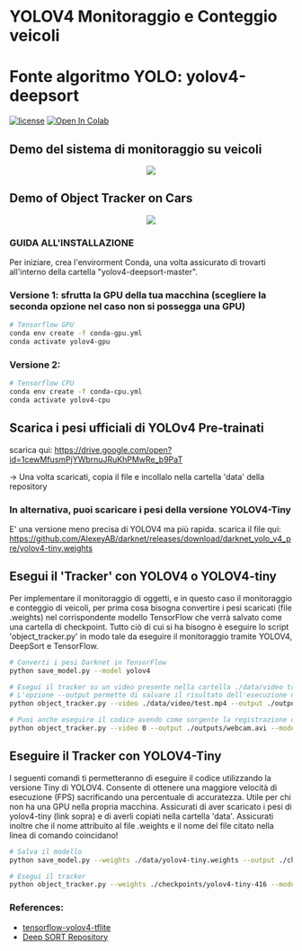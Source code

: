 # YOLOV4 Monitoraggio e Conteggio veicoli

# Fonte algoritmo YOLO: yolov4-deepsort
[![license](https://img.shields.io/github/license/mashape/apistatus.svg)](LICENSE)
[![Open In Colab](https://colab.research.google.com/assets/colab-badge.svg)](https://colab.research.google.com/drive/1zmeSTP3J5zu2d5fHgsQC06DyYEYJFXq1?usp=sharing)

## Demo del sistema di monitoraggio su veicoli
<p align="center"><img src="data/helpers/cars.gif"\></p>

## Demo of Object Tracker on Cars
<p align="center"><img src="data/helpers/counter_example.avi"\></p>

### GUIDA ALL'INSTALLAZIONE
Per iniziare, crea l'envirorment Conda, una volta assicurato di trovarti all'interno della cartella "yolov4-deepsort-master".

### Versione 1: sfrutta la GPU della tua macchina (scegliere la seconda opzione nel caso non si possegga una GPU)
```bash
# Tensorflow GPU
conda env create -f conda-gpu.yml
conda activate yolov4-gpu
```

### Versione 2:
```bash
# Tensorflow CPU
conda env create -f conda-cpu.yml
conda activate yolov4-cpu
```

## Scarica i pesi ufficiali di YOLOv4 Pre-trainati
scarica qui: https://drive.google.com/open?id=1cewMfusmPjYWbrnuJRuKhPMwRe_b9PaT

-> Una volta scaricati, copia il file e incollalo nella cartella 'data' della repository

### In alternativa, puoi scaricare i pesi della versione YOLOV4-Tiny
E' una versione meno precisa di YOLOV4 ma più rapida.
scarica il file qui: https://github.com/AlexeyAB/darknet/releases/download/darknet_yolo_v4_pre/yolov4-tiny.weights

## Esegui il 'Tracker' con YOLOV4 o YOLOV4-tiny
Per implementare il monitoraggio di oggetti, e in questo caso il monitoraggio e conteggio di veicoli, per prima cosa bisogna convertire i pesi scaricati (file .weights) nel corrispondente modello TensorFlow che verrà salvato come una cartella di checkpoint. Tutto ciò di cui si ha bisogno è eseguire lo script 'object_tracker.py' in modo tale da eseguire il monitoraggio tramite YOLOV4, DeepSort e TensorFlow.
```bash
# Converti i pesi Darknet in TensorFlow
python save_model.py --model yolov4 

# Esegui il tracker su un video presente nella cartella ./data/video tramite l'opzione --video (puoi inseire le tue registrazioni)
# L'opzione --output permette di salvare il risultato dell'esecuzione nella cartella /outputs/demo
python object_tracker.py --video ./data/video/test.mp4 --output ./outputs/demo.avi --model yolov4

# Puoi anche eseguire il codice avendo come sorgente la registrazione della webcam (impostando il flag 'video' a 0)
python object_tracker.py --video 0 --output ./outputs/webcam.avi --model yolov4
```

## Eseguire il Tracker con YOLOV4-Tiny
I seguenti comandi ti permetteranno di eseguire il codice utilizzando la versione Tiny di YOLOV4. Consente di ottenere una maggiore velocità di esecuzione (FPS) sacrificando una percentuale di accuratezza. Utile per chi non ha una GPU nella propria macchina.
Assicurati di aver scaricato i pesi di yolov4-tiny (link sopra) e di averli copiati nella cartella 'data'. 
Assicurati inoltre che il nome attribuito al file .weights e il nome del file citato nella linea di comando coincidano!

``` bash
# Salva il modello
python save_model.py --weights ./data/yolov4-tiny.weights --output ./checkpoints/yolov4-tiny-416 --model yolov4 --tiny

# Esegui il tracker
python object_tracker.py --weights ./checkpoints/yolov4-tiny-416 --model yolov4 --video ./data/video/test.mp4 --output ./outputs/tiny.avi --tiny
```

### References:
  * [tensorflow-yolov4-tflite](https://github.com/hunglc007/tensorflow-yolov4-tflite)
  * [Deep SORT Repository](https://github.com/nwojke/deep_sort)
